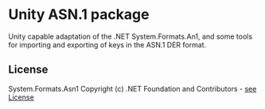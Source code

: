 # Unity ASN.1 package

Unity capable adaptation of the .NET System.Formats.An1, and some tools for importing and exporting of keys in the ASN.1 DER format.

## License

System.Formats.Asn1 Copyright (c) .NET Foundation and Contributors - [see License](https://github.com/dotnet/runtime/blob/main/LICENSE.TXT)